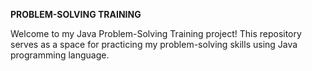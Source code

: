 **PROBLEM-SOLVING TRAINING**

Welcome to my Java Problem-Solving Training project! This repository serves as a space for practicing my problem-solving skills using Java programming language. 

